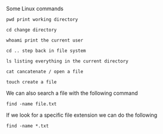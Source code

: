Some Linux commands

```pwd print working directory```

```cd change directory```

```whoami print the current user```

```cd .. step back in file system```

```ls listing everything in the current directory```

```cat cancatenate / open a file```

```touch create a file```

We can also search a file with the following command
```
find -name file.txt
```
If we look for a specific file extension we can do the following
```
find -name *.txt
```
